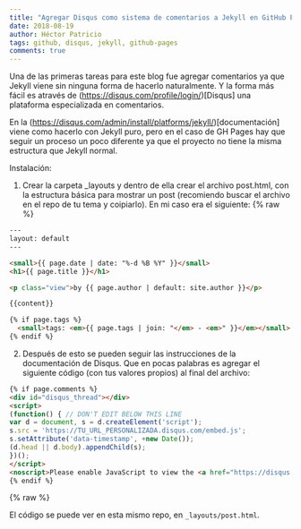 ```yaml
---
title: "Agregar Disqus como sistema de comentarios a Jekyll en GitHub Pages"
date: 2018-08-19
author: Héctor Patricio
tags: github, disqus, jekyll, github-pages
comments: true
---
```


Una de las primeras tareas para este blog fue agregar comentarios ya que Jekyll viene
sin ninguna forma de hacerlo naturalmente. Y la forma más fácil es através de (https://disqus.com/profile/login/)[Disqus] una plataforma especializada en comentarios.

En la (https://disqus.com/admin/install/platforms/jekyll/)[documentación] viene como hacerlo con Jekyll puro, pero en el caso de GH Pages hay que seguir un proceso un poco diferente ya que el proyecto no tiene la misma estructura que Jekyll normal.

Instalación:

1. Crear la carpeta \_layouts y dentro de ella crear el archivo post.html, con la estructura básica para mostrar un post (recomiendo buscar el archivo en el repo de tu tema y coipiarlo). En mi caso era el siguiente:
{% raw %}
```html
---
layout: default
---

<small>{{ page.date | date: "%-d %B %Y" }}</small>
<h1>{{ page.title }}</h1>

<p class="view">by {{ page.author | default: site.author }}</p>

{{content}}

{% if page.tags %}
  <small>tags: <em>{{ page.tags | join: "</em> - <em>" }}</em></small>
{% endif %}
```

2. Después de esto se pueden seguir las instrucciones de la documentación de Disqus. Que en pocas palabras es agregar el siguiente código (con tus valores propios) al final del archivo:

```html
{% if page.comments %}
<div id="disqus_thread"></div>
<script>
(function() { // DON'T EDIT BELOW THIS LINE
var d = document, s = d.createElement('script');
s.src = 'https://TU_URL_PERSONALIZADA.disqus.com/embed.js';
s.setAttribute('data-timestamp', +new Date());
(d.head || d.body).appendChild(s);
})();
</script>
<noscript>Please enable JavaScript to view the <a href="https://disqus.com/?ref_noscript">comments powered by Disqus.</a></noscript>
{% endif %}

```
{% raw %}

El código se puede ver en esta mismo repo, en `_layouts/post.html`.
